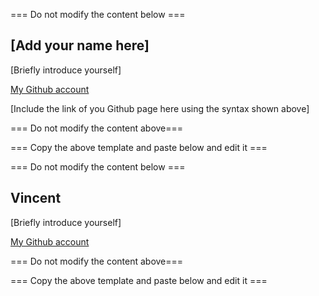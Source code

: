 === Do not modify the content below ===

## [Add your name here]
[Briefly introduce yourself]

[My Github account](http://www.github.com/put-your-github-username-here/)

[Include the link of you Github page here using the syntax shown above]

=== Do not modify the content above===

=== Copy the above template and paste below and edit it ===

=== Do not modify the content below ===

## Vincent
[Briefly introduce yourself]

[My Github account](http://www.github.com/put-your-github-username-here/](https://github.com/veincentPolyu))

=== Do not modify the content above===

=== Copy the above template and paste below and edit it ===
